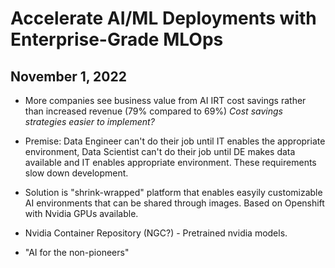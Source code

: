 # Accelerate AI/ML Deployments with Enterprise-Grade MLOps
## November 1, 2022

- More companies see business value from AI IRT cost savings rather than increased revenue (79% compared to 69%) <i>Cost savings strategies easier to implement?</i>

- Premise: Data Engineer can't do their job until IT enables the appropriate environment, Data Scientist can't do their job until DE makes data available and IT enables appropriate environment. These requirements slow down development. 

- Solution is "shrink-wrapped" platform that enables easyily customizable AI environments that can be shared through images. Based on Openshift with Nvidia GPUs available.

- Nvidia Container Repository (NGC?) - Pretrained nvidia models.

- "AI for the non-pioneers"


